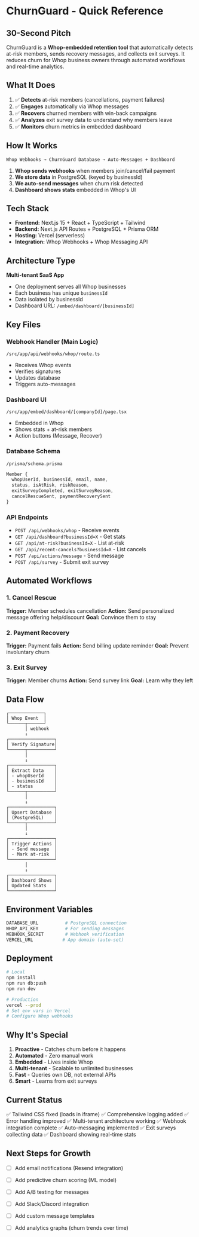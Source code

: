 # ChurnGuard - Quick Reference

## 30-Second Pitch
ChurnGuard is a **Whop-embedded retention tool** that automatically detects at-risk members, sends recovery messages, and collects exit surveys. It reduces churn for Whop business owners through automated workflows and real-time analytics.

## What It Does
1. ✅ **Detects** at-risk members (cancellations, payment failures)
2. ✅ **Engages** automatically via Whop messages
3. ✅ **Recovers** churned members with win-back campaigns
4. ✅ **Analyzes** exit survey data to understand why members leave
5. ✅ **Monitors** churn metrics in embedded dashboard

## How It Works
```
Whop Webhooks → ChurnGuard Database → Auto-Messages + Dashboard
```

1. **Whop sends webhooks** when members join/cancel/fail payment
2. **We store data** in PostgreSQL (keyed by businessId)
3. **We auto-send messages** when churn risk detected
4. **Dashboard shows stats** embedded in Whop's UI

## Tech Stack
- **Frontend:** Next.js 15 + React + TypeScript + Tailwind
- **Backend:** Next.js API Routes + PostgreSQL + Prisma ORM
- **Hosting:** Vercel (serverless)
- **Integration:** Whop Webhooks + Whop Messaging API

## Architecture Type
**Multi-tenant SaaS App**
- One deployment serves all Whop businesses
- Each business has unique `businessId`
- Data isolated by businessId
- Dashboard URL: `/embed/dashboard/[businessId]`

## Key Files

### Webhook Handler (Main Logic)
`/src/app/api/webhooks/whop/route.ts`
- Receives Whop events
- Verifies signatures
- Updates database
- Triggers auto-messages

### Dashboard UI
`/src/app/embed/dashboard/[companyId]/page.tsx`
- Embedded in Whop
- Shows stats + at-risk members
- Action buttons (Message, Recover)

### Database Schema
`/prisma/schema.prisma`
```typescript
Member {
  whopUserId, businessId, email, name,
  status, isAtRisk, riskReason,
  exitSurveyCompleted, exitSurveyReason,
  cancelRescueSent, paymentRecoverySent
}
```

### API Endpoints
- `POST /api/webhooks/whop` - Receive events
- `GET /api/dashboard?businessId=X` - Get stats
- `GET /api/at-risk?businessId=X` - List at-risk
- `GET /api/recent-cancels?businessId=X` - List cancels
- `POST /api/actions/message` - Send message
- `POST /api/survey` - Submit exit survey

## Automated Workflows

### 1. Cancel Rescue
**Trigger:** Member schedules cancellation
**Action:** Send personalized message offering help/discount
**Goal:** Convince them to stay

### 2. Payment Recovery
**Trigger:** Payment fails
**Action:** Send billing update reminder
**Goal:** Prevent involuntary churn

### 3. Exit Survey
**Trigger:** Member churns
**Action:** Send survey link
**Goal:** Learn why they left

## Data Flow

```
┌─────────────┐
│ Whop Event  │
└──────┬──────┘
       │ webhook
       ↓
┌─────────────────┐
│ Verify Signature│
└──────┬──────────┘
       │
       ↓
┌─────────────────┐
│ Extract Data    │
│ - whopUserId    │
│ - businessId    │
│ - status        │
└──────┬──────────┘
       │
       ↓
┌─────────────────┐
│ Upsert Database │
│ (PostgreSQL)    │
└──────┬──────────┘
       │
       ↓
┌─────────────────┐
│ Trigger Actions │
│ - Send message  │
│ - Mark at-risk  │
└─────────────────┘
       │
       ↓
┌─────────────────┐
│ Dashboard Shows │
│ Updated Stats   │
└─────────────────┘
```

## Environment Variables
```bash
DATABASE_URL          # PostgreSQL connection
WHOP_API_KEY          # For sending messages
WEBHOOK_SECRET        # Webhook verification
VERCEL_URL           # App domain (auto-set)
```

## Deployment
```bash
# Local
npm install
npm run db:push
npm run dev

# Production
vercel --prod
# Set env vars in Vercel
# Configure Whop webhooks
```

## Why It's Special
1. **Proactive** - Catches churn before it happens
2. **Automated** - Zero manual work
3. **Embedded** - Lives inside Whop
4. **Multi-tenant** - Scalable to unlimited businesses
5. **Fast** - Queries own DB, not external APIs
6. **Smart** - Learns from exit surveys

## Current Status
✅ Tailwind CSS fixed (loads in iframe)
✅ Comprehensive logging added
✅ Error handling improved
✅ Multi-tenant architecture working
✅ Webhook integration complete
✅ Auto-messaging implemented
✅ Exit surveys collecting data
✅ Dashboard showing real-time stats

## Next Steps for Growth
- [ ] Add email notifications (Resend integration)
- [ ] Add predictive churn scoring (ML model)
- [ ] Add A/B testing for messages
- [ ] Add Slack/Discord integration
- [ ] Add custom message templates
- [ ] Add analytics graphs (churn trends over time)

